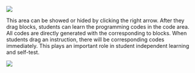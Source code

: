 ![](https://github.com/xbed/Mixly_Arduino/blob/master/wiki_pic/coding%20area1.png)

This area can be showed or hided by clicking the right arrow. After they drag blocks, students can learn the programming codes in the code area.  All codes are directly generated with the corresponding to blocks. When students drag an instruction, there will be corresponding codes immediately. This plays an important role in student independent learning and self-test.

![](https://github.com/xbed/Mixly_Arduino/blob/master/wiki_pic/codingarea2.png)
